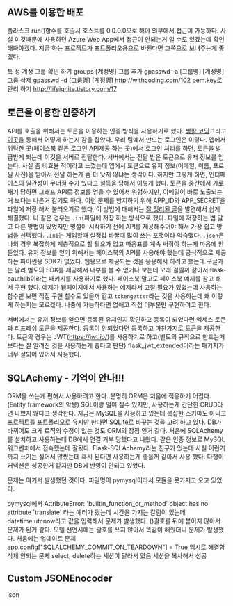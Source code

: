 ## AWS를 이용한 배포  

플라스크 run()함수를 호출시 호스트를 0.0.0.0으로 해야 외부에서 접근이 가능하다. 사실 이것때문에 사용하던 Azure Web App에서 접근이 안되는거 일 수도 있겠는데 확인해봐야겠다. 지금 하는 프로젝트가 포트폴리오용으로 바뀐다면 그쪽으로 보내주는게 좋겠다.

특 정 계정 그룹 확인 하기
groups [계정명]
그룹 추가
gpasswd -a [그룹명] [계정명]
그룹 삭제
gpasswd -d [그룹명] [계정명]
http://withcoding.com/102
pem.key로 관리 하기
http://lifeignite.tistory.com/17
## 토큰을 이용한 인증하기 
API를 호출을 위해서는 토큰을 이용하는 인증 방식을 사용하기로 했다.
[생활 코딩](https://opentutorials.org/course/2473/16571)그리고 [이곳](https://velopert.com/2350)을 통해서 어떻게 하는지 감을 잡았다.
우리 팀에서 만드는 로그인은 이렇다. 앱에서 위탁한 곳(페이스북 같은 로그인 API제공 하는 곳)에서 로그인 처리를 하면, 토큰을 발급받게 되는데 이것을 서버로 전달한다.
서버에서는 전달 받은 토큰으로 유저 정보를 얻는다. 
사실 좀 비효율 적이라고 느꼈는데 앱에서 토큰으로 유저 정보(이메일, 이름, 프로필 사진)을 받아서 전달 하는게 좀 더 낫지 않냐는 생각이다. 하지만 그렇게 하면, 인터페이스의 일관성이 무너질 수가 있다고 설득을 당해서 이렇게 했다. 토큰을 중간에서 가로채기 당하면 그래프 API로 정보를 얻을 수 있어서 위험하지만, 이메일이 바로 노출되는거 보다는 나은거 같기도 하다.
이런 문제를 방지하기 위해 APP_ID와 APP_SECRET을 파일에 저장 해서 불러오기로 했다. 이 방법에 대해서는 [잘 정리된 글](https://mingrammer.com/ways-to-manage-the-configuration-in-python/)을 발견해서 쉽게 해결했다. 나 같은 경우는 `.ini`파일에 저장 하는 방식으로 했다. 파일에 저장하는 법 말고 다른 방법이 있었지만 명절이 시작하기 전에 API를 제공해주어야 해서 가장 쉽고 방법을 선택했다.
`.ini`는 게임할때 설정값 바꿀때 많이 쓰는 포맷이라 익숙했다. `.json`은 나의 경우 복잡하게 계층적으로 할 필요가 없고 따옴표를 계속 써줘야 하는게 마음에 안들었다.
유저 정보를 얻기 위해서는 페이스북의 API를 사용해야 했는데 공식적으로 제공하는 파이썬용 SDK가 없었다. 웹용으로 제공되는 것을 응용해서 하려고 했는데 구글과는 달리 별도의 SDK를 제공해서 내부를 볼 수 없거나 보는데 오래 걸릴꺼 같아서 flask-oauthlib이라는 패키지를 사용하기로 했다. 페이스북 말고도 페이스북 예제를 참고 해서 구현 했다. 예제가 웹페이지에서 사용하는 예제라서 고칠 필요가 있었는데 사용하는 함수만 보면 직접 구현 할수도 있을꺼 같고 `tokengetter`라는 것을 사용하는데 왜 이렇게 하는지는 모르겠다. 나중에 가능하다면 없애고 직접 이부분만 구현하려고 한다. 

서버에서는 유저 정보를 얻으면 등록된 유저인지 확인하고 등록이 되었다면 엑세스 토큰과 리프레쉬 토큰을 제공한다. 등록이 안되었다면 등록하고 마찬가지로 토큰을 제공한다.
토큰의 경우는 JWT(https://jwt.io/)를 사용하기로 하고(별도의 규칙으로 만드는거 보다는 잘 알려진 것을 사용하는게 좋다고 판단) flask_jwt_extended이라는 패키지가 너무 잘되어 있어서 사용했다.

## SQLAchemy - 기억이 안나!!!
ORM을 쓰는게 편해서 사용하려고 한다. 분명히 ORM은 처음에 적응하기 어렵다.(Entity framework의 악몽) SQL이랑 멀어 질수 있지만, 사용하는게 간단한 CRUD라면 나쁘지 않다고 생각한다. 지금은 MySQL을 사용하고 있는데 복잡한 스키마도 아니고 프로젝트를 포트폴리오로 유지만 한다면 SQLite로 바꾸는 것을 고려 하고 있다. DB가 바뀌어도 크게 로직의 수정이 없는 것도 ORM의 장점 인거 같다.
처음에 SQLAchemy를 설치하고 사용하는데 DB에서 연결 거부 당했다고 나왔다. 같은 인증 정보로 MySQL워크벤치에서 접속했는데 잘됬다.
Flask-SQLAchemy라는 친구가 있는데 사실 이런거 까지 쓰기는 싫어서 않썼는데 혹시 된다면 사용하는게 좋을꺼 같아서 사용 했다. 다행이 커넥션은 성공한거 같지만 DB에 반영이 안되고 있었다.

문제는 여기서 발생했던 것이다. 파일명이 pymysql이라서 모듈을 못가지고 오고 있었다.

pymysql에서 AttributeError: 'builtin_function_or_method' object has no attribute 'translate'
라는 에러가 떴는데  시간을 가지는 칼럼이 있는데 datetime.utcnow라고 값을 입력해서 문제가 발생했다. ()괄호를 뒤에 붙이지 않아서 문제가 된거 같다. 모델 선언시에는 괄호를 쓰지 않아서 똑같이 해줬더니 문제가 발생했다.
처음에는 
업데이트 문제 app.config["SQLALCHEMY_COMMIT_ON_TEARDOWN"] = True 임시로 해결함
 삭제 안되는 문제 select, delete하는 세션이 달라서 였음 세션을 복사해서 성공

 ## Custom JSONEnocoder
 json

##  
